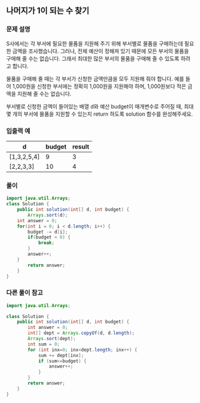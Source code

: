 ## 나머지가 1이 되는 수 찾기 ##

### 문제 설명 ###
S사에서는 각 부서에 필요한 물품을 지원해 주기 위해 부서별로 물품을 구매하는데 필요한 금액을 조사했습니다. 그러나, 전체 예산이 정해져 있기 때문에 모든 부서의 물품을 구매해 줄 수는 없습니다. 그래서 최대한 많은 부서의 물품을 구매해 줄 수 있도록 하려고 합니다.

물품을 구매해 줄 때는 각 부서가 신청한 금액만큼을 모두 지원해 줘야 합니다. 예를 들어 1,000원을 신청한 부서에는 정확히 1,000원을 지원해야 하며, 1,000원보다 적은 금액을 지원해 줄 수는 없습니다.

부서별로 신청한 금액이 들어있는 배열 d와 예산 budget이 매개변수로 주어질 때, 최대 몇 개의 부서에 물품을 지원할 수 있는지 return 하도록 solution 함수를 완성해주세요.

### 입출력 예 ###
d | budget | result
---- | ---- | ----
[1,3,2,5,4] | 9 | 3
[2,2,3,3] | 10 | 4


### 풀이 ###
````java
import java.util.Arrays;
class Solution {
    public int solution(int[] d, int budget) {
        Arrays.sort(d);
	int answer = 0;
	for(int i = 0; i < d.length; i++) {
		budget -= d[i];
		if(budget < 0) {
			break;
		}
		answer++;
	}
        return answer;
    }
}
````


### 다른 풀이 참고 ###
````java
import java.util.Arrays;

class Solution {
    public int solution(int[] d, int budget) {
        int answer = 0;
        int[] dept = Arrays.copyOf(d, d.length);
        Arrays.sort(dept);
        int sum = 0;
        for (int inx=0; inx<dept.length; inx++) {
            sum += dept[inx];
            if (sum<=budget) {
                answer++;
            }
        }
        return answer;
    }
}
````
